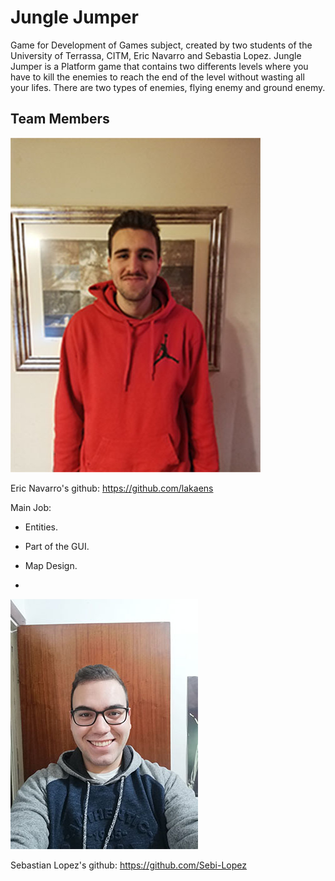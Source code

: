 # Jungle Jumper

Game for Development of Games subject, created by two students of the University of Terrassa, CITM, Eric Navarro and Sebastia Lopez.
Jungle Jumper is a Platform game that contains two differents levels where you have to kill the enemies to reach the end of the level 
without wasting all your lifes. There are two types of enemies, flying enemy and ground enemy.

## Team Members

![](FOTOGIT.jpg) 

Eric Navarro's github: https://github.com/lakaens

Main Job:

- Entities.

- Part of the GUI.

- Map Design.

- 
![](sebi.jpg)

Sebastian Lopez's github: https://github.com/Sebi-Lopez
